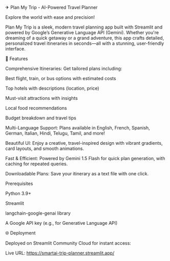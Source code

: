 ✈ Plan My Trip - AI-Powered Travel Planner

Explore the world with ease and precision!

Plan My Trip is a sleek, modern travel planning app built with Streamlit and powered by Google’s Generative Language API (Gemini). Whether you're dreaming of a quick getaway or a grand adventure, this app crafts detailed, personalized travel itineraries in seconds—all with a stunning, user-friendly interface.

🌟 Features

Comprehensive Itineraries: Get tailored plans including:

Best flight, train, or bus options with estimated costs

Top hotels with descriptions (location, price)

Must-visit attractions with insights

Local food recommendations

Budget breakdown and travel tips

Multi-Language Support: Plans available in English, French, Spanish, German, Italian, Hindi, Telugu, Tamil, and more!

Beautiful UI: Enjoy a creative, travel-inspired design with vibrant gradients, card layouts, and smooth animations.

Fast & Efficient: Powered by Gemini 1.5 Flash for quick plan generation, with caching for repeated queries.

Downloadable Plans: Save your itinerary as a text file with one click.

Prerequisites

Python 3.9+

Streamlit

langchain-google-genai library

A Google API key (e.g., for Generative Language API)

🌐 Deployment

Deployed on Streamlit Community Cloud for instant access:

Live URL: https://smartai-trip-planner.streamlit.app/

